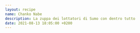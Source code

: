 ```yaml
---
layout: recipe
name: Chanko Nabe
description: La zuppa dei lottatori di Sumo con dentro tutto
date: 2021-08-13 18:05:00 +0200
---
```



